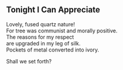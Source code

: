 Tonight I Can Appreciate
------------------------
Lovely, fused quartz nature!  
For tree was communist and morally positive.  
The reasons for my respect  
are upgraded in my leg of silk.  
Pockets of metal converted into ivory.  
  
Shall we set forth?  
